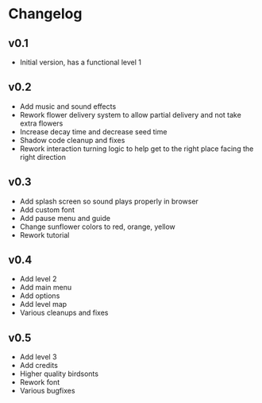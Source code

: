 # Changelog

## v0.1
- Initial version, has a functional level 1

## v0.2
- Add music and sound effects
- Rework flower delivery system to allow partial delivery and not take extra flowers
- Increase decay time and decrease seed time
- Shadow code cleanup and fixes
- Rework interaction turning logic to help get to the right place facing the right direction

## v0.3
- Add splash screen so sound plays properly in browser
- Add custom font
- Add pause menu and guide
- Change sunflower colors to red, orange, yellow
- Rework tutorial

## v0.4
- Add level 2
- Add main menu
- Add options
- Add level map
- Various cleanups and fixes

## v0.5
- Add level 3
- Add credits
- Higher quality birdsonts
- Rework font
- Various bugfixes
